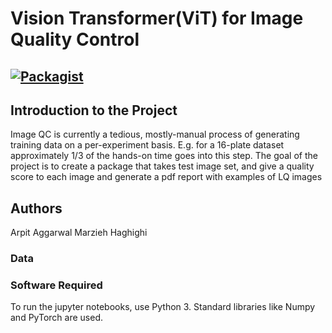 # Vision Transformer(ViT) for Image Quality Control

[![Packagist](https://img.shields.io/packagist/l/doctrine/orm.svg)](LICENSE.md)
---


## Introduction to the Project 
Image QC is currently a tedious, mostly-manual process of generating training data on a per-experiment basis. E.g. for a 16-plate dataset approximately 1/3 of the hands-on time goes into this step. The goal of the project is to create a package that takes test image set, and give a quality score to each image and generate a pdf report with examples of LQ images


## Authors
Arpit Aggarwal
Marzieh Haghighi


### Data



### Software Required
To run the jupyter notebooks, use Python 3. Standard libraries like Numpy and PyTorch are used.